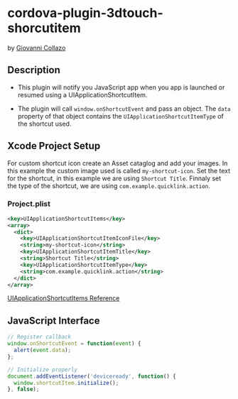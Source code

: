 # cordova-plugin-3dtouch-shorcutitem
by [Giovanni Collazo](http://twitter.com/gcollazo)

## Description

* This plugin will notify you JavaScript app when you app is launched or resumed using a UIApplicationShortcutItem.

* The plugin will call `window.onShortcutEvent` and pass an object. The `data` property of that object contains the `UIApplicationShortcutItemType` of the shortcut used.


## Xcode Project Setup
For custom shortcut icon create an Asset cataglog and add your images. In this example the custom image used is called `my-shortcut-icon`. Set the text for the shortcut, in this example we are using `Shortcut Title`. Finnaly set the type of the shortcut, we are using `com.example.quicklink.action`.

### Project.plist

```xml
<key>UIApplicationShortcutItems</key>
<array>
  <dict>
    <key>UIApplicationShortcutItemIconFile</key>
    <string>my-shortcut-icon</string>
    <key>UIApplicationShortcutItemTitle</key>
    <string>Shortcut Title</string>
    <key>UIApplicationShortcutItemType</key>
    <string>com.example.quicklink.action</string>
  </dict>
</array>
```

[UIApplicationShortcutItems Reference](https://developer.apple.com/library/ios/documentation/General/Reference/InfoPlistKeyReference/Articles/iPhoneOSKeys.html#//apple_ref/doc/uid/TP40009252-SW36)

## JavaScript Interface

```js
// Register callback
window.onShortcutEvent = function(event) {
  alert(event.data);
};

// Initialize properly
document.addEventListener('deviceready', function() {
  window.shortcutItem.initialize();
}, false);
```
